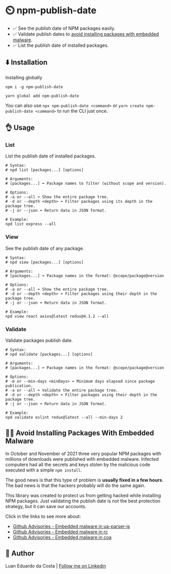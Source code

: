 # :timer_clock: npm-publish-date

- :white_check_mark: See the publish date of NPM packages easily.
- :white_check_mark: Validate publish dates to [avoid installing packages with embedded malware](#no_good_man-avoid-installing-packages-with-embedded-malware).
- :white_check_mark: List the publish date of installed packages.

## :arrow_down: Installation

Installing globally

```
npm i -g npm-publish-date
```

```
yarn global add npm-publish-date
```

You can also use `npx npm-publish-date <command>` or `yarn create npm-publish-date <command>` to run the CLI just once.

## :ok_hand: Usage

### List

List the publish date of installed packages.

```shell
# Syntax:
# npd list [packages...] [options]

# Arguments:
# [packages...] ➡️ Package names to filter (without scope and version).

# Options:
# -a or --all ➡️ Show the entire package tree.
# -d or --depth <depth> ➡️ Filter packages using its depth in the package tree.
# -j or --json ➡️ Return data in JSON format.

# Example:
npd list express --all
```

### View

See the publish date of any package.

```shell
# Syntax:
# npd view [packages...] [options]

# Arguments:
# [packages...] ➡️ Package names in the format: @scope/package@version

# Options:
# -a or --all ➡️ Show the entire package tree.
# -d or --depth <depth> ➡️ Filter packages using their depth in the package tree.
# -j or --json ➡️ Return data in JSON format.

# Example:
npd view react axios@latest redux@4.1.2 --all
```

### Validate

Validate packages publish date.

```shell
# Syntax:
# npd validate [packages...] [options]

# Arguments:
# [packages...] ➡️ Package names in the format: @scope/package@version

# Options:
# -m or --min-days <minDays> ➡️ Minimum days elapsed since package publication.
# -a or --all ➡️ Validate the entire package tree.
# -d or --depth <depth> ➡️ Filter packages using their depth in the package tree.
# -j or --json ➡️ Return data in JSON format.

# Example:
npd validate eslint redux@latest --all --min-days 2
```

## :no_good_man: Avoid Installing Packages With Embedded Malware

In October and November of 2021 three very popular NPM packages with millions of downloads were published with embedded malware. Infected computers had all the secrets and keys stolen by the malicious code executed with a simple `npm install`.

The good news is that this type of problem is **usually fixed in a few hours**. The bad news is that the hackers probably will do the same again.

This library was created to protect us from getting hacked while installing NPM packages. Just validating the publish date is not the best protection strategy, but it can save our accounts.

Click in the links to see more about:

- [Github Advisories - Embedded malware in ua-parser-js](https://github.com/advisories/GHSA-pjwm-rvh2-c87w)
- [Github Advisories - Embedded malware in rc](https://github.com/advisories/GHSA-g2q5-5433-rhrf)
- [Github Advisories - Embedded malware in coa](https://github.com/advisories/GHSA-73qr-pfmq-6rp8)

## :man: Author

Luan Eduardo da Costa | [Follow me on Linkedin](https://www.linkedin.com/in/luaneducosta/)
